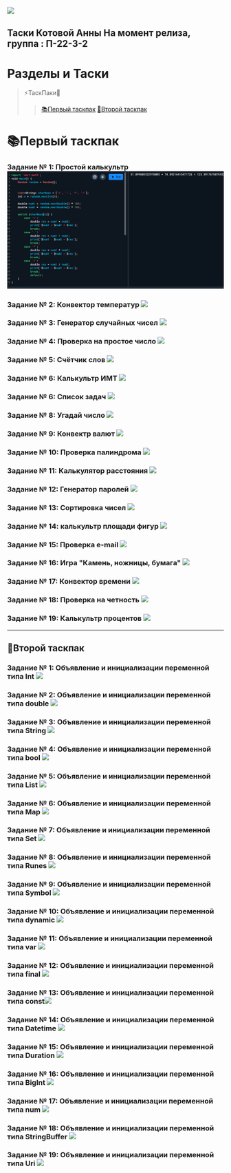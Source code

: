 ![](https://pa1.narvii.com/7687/630dc135a71cf18fbf1d69fc6e2950a82772984fr1-760-760_hq.gif)

Таски Котовой Анны 
На момент релиза, группа : П-22-3-2
------------------------------------------------------------------------------
# Разделы и Таски
> ⚡ТаскПаки📂 
>> [📚Первый таскпак](#📚первый-таскпак)
>> [🍱Второй таскпак](#🍱второй-таскпак)




# 📚Первый таскпак 

### Задание № 1: Простой калькультр ![](https://github.com/D-one-two-three/rmb/blob/main/screenshots/work1/1.PNG)
### Задание № 2: Конвектор температур ![](https://github.com/D-one-two-three/rmb/tree/main/screenshots/work1/2.PNG)
### Задание № 3: Генератор случайных чисел ![](https://github.com/D-one-two-three/rmb/tree/main/screenshots/work1/3.PNG)
### Задание № 4: Проверка на простое число ![](https://github.com/D-one-two-three/rmb/tree/main/screenshots/work1/4.PNG)
### Задание № 5: Счётчик слов ![](https://github.com/D-one-two-three/rmb/tree/main/screenshots/work1/5.PNG)
### Задание № 6: Калькультр ИМТ ![](https://github.com/D-one-two-three/rmb/tree/main/screenshots/work1/6.PNG)
### Задание № 6: Список задач ![](https://github.com/D-one-two-three/rmb/tree/main/screenshots/work1/7.PNG)
### Задание № 8: Угадай число ![](https://github.com/D-one-two-three/rmb/tree/main/screenshots/work1/8.PNG)
### Задание № 9: Конвектр валют ![](https://github.com/D-one-two-three/rmb/tree/main/screenshots/work1/9.PNG)
### Задание № 10: Проверка палиндрома ![](https://github.com/D-one-two-three/rmb/tree/main/screenshots/work1/10.PNG)
### Задание № 11: Калькулятор расстояния ![](https://github.com/D-one-two-three/rmb/tree/main/screenshots/work1/11.PNG)
### Задание № 12: Генератор паролей ![](https://github.com/D-one-two-three/rmb/tree/main/screenshots/work1/12.PNG)
### Задание № 13: Сортировка чисел ![](https://github.com/D-one-two-three/rmb/tree/main/screenshots/work1/13.PNG)
### Задание № 14: калькультр площади фигур ![](https://github.com/D-one-two-three/rmb/tree/main/screenshots/work1/14.PNG)
### Задание № 15: Проверка e-mail ![](https://github.com/D-one-two-three/rmb/tree/main/screenshots/work1/15.PNG)
### Задание № 16: Игра "Камень, ножницы, бумага" ![](https://github.com/D-one-two-three/rmb/tree/main/screenshots/work1/16.PNG)
### Задание № 17: Конвектор времени ![](https://github.com/D-one-two-three/rmb/tree/main/screenshots/work1/17.PNG)
### Задание № 18: Проверка на четность ![](https://github.com/D-one-two-three/rmb/tree/main/screenshots/work1/18.PNG)
### Задание № 19: Калькультр процентов ![](https://github.com/D-one-two-three/rmb/tree/main/screenshots/work1/19.PNG)


-----------------------------------------------------------------

## 🍱Второй таскпак

### Задание № 1: Объявление и инициализации переменной типа Int ![](https://github.com/D-one-two-three/rmb/tree/main/screenshots/work2/1.png)
### Задание № 2: Объявление и инициализации переменной типа double ![](https://github.com/D-one-two-three/rmb/tree/main/screenshots/work2/2.png)
### Задание № 3: Объявление и инициализации переменной типа String ![](https://github.com/D-one-two-three/rmb/tree/main/screenshots/work2/3.png)
### Задание № 4: Объявление и инициализации переменной типа bool ![](https://github.com/D-one-two-three/rmb/tree/main/screenshots/work2/4.png)
### Задание № 5: Объявление и инициализации переменной типа List ![](https://github.com/D-one-two-three/rmb/tree/main/screenshots/work2/5.png)
### Задание № 6: Объявление и инициализации переменной типа Map ![](https://github.com/D-one-two-three/rmb/tree/main/screenshots/work2/6.png)
### Задание № 7: Объявление и инициализации переменной типа Set ![](https://github.com/D-one-two-three/rmb/tree/main/screenshots/work2/7.png)
### Задание № 8: Объявление и инициализации переменной типа Runes ![](https://github.com/D-one-two-three/rmb/tree/main/screenshots/work2/8.png)
### Задание № 9: Объявление и инициализации переменной типа Symbol ![](https://github.com/D-one-two-three/rmb/tree/main/screenshots/work2/9.png)
### Задание № 10: Объявление и инициализации переменной типа dynamic ![](https://github.com/D-one-two-three/rmb/tree/main/screenshots/work2/10.png)
### Задание № 11: Объявление и инициализации переменной типа var ![](https://github.com/D-one-two-three/rmb/tree/main/screenshots/work2/11.png)
### Задание № 12: Объявление и инициализации переменной типа final ![](https://github.com/D-one-two-three/rmb/tree/main/screenshots/work2/12.png)
### Задание № 13: Объявление и инициализации переменной типа const![](https://github.com/D-one-two-three/rmb/tree/main/screenshots/work2/13.png)
### Задание № 14: Объявление и инициализации переменной типа Datetime ![](https://github.com/D-one-two-three/rmb/tree/main/screenshots/work2/14.png)
### Задание № 15: Объявление и инициализации переменной типа Duration ![](https://github.com/D-one-two-three/rmb/tree/main/screenshots/work2/15.png)
### Задание № 16: Объявление и инициализации переменной типа BigInt ![](https://github.com/D-one-two-three/rmb/tree/main/screenshots/work2/16.png)
### Задание № 17: Объявление и инициализации переменной типа num ![](https://github.com/D-one-two-three/rmb/tree/main/screenshots/work2/17.png)
### Задание № 18: Объявление и инициализации переменной типа StringBuffer ![](https://github.com/D-one-two-three/rmb/tree/main/screenshots/work2/18.png)
### Задание № 19: Объявление и инициализации переменной типа Uri ![](https://github.com/D-one-two-three/rmb/tree/main/screenshots/work2/19.png)
